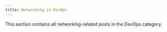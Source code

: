 ```yaml
---
title: Networking in DevOps
---
```

This section contains all networking-related posts in the DevOps category.